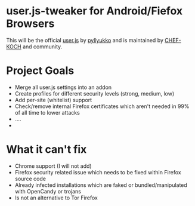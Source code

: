 # user.js-tweaker for Android/Fiefox Browsers

This will be the official [user.js](https://github.com/pyllyukko/user.js) by [pyllyukko](https://github.com/pyllyukko) and is maintained by [CHEF-KOCH](https://github.com/CHEF-KOCH) and community. 


# Project Goals

* Merge all user.js settings into an addon
* Create profiles for different security levels (strong, medium, low)
* Add per-site (whitelist) support
* Check/remove internal Firefox certificates which aren't needed in 99% of all time to lower attacks
* ....
* 


# What it can't fix

* Chrome support (I will not add)
* Firefox security related issue which needs to be fixed within Firefox source code
* Already infected installations which are faked or bundled/manipulated with OpenCandy or trojans 
* Is not an alternative to Tor Firefox


